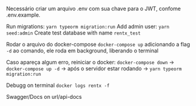 Necessário criar um arquivo .env com sua chave para o JWT, confome .env.example.

Run migrations: `yarn typeorm migration:run`
Add admin user: `yarn seed:admin`
Create test database with name `rentx_test`

Rodar o arquivo do docker-compose `docker-compose up` adicionando a flag `-d` ao comando, ele roda em background, liberando o terminal

Caso apareça algum erro, reiniciar o docker: `docker-compose down` -> `docker-compose up -d` -> após o servidor estar rodando -> `yarn typeorm migration:run`

Debugg on terminal
`docker logs rentx -f`

Swagger/Docs on url/api-docs
